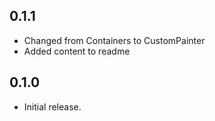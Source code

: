 ## 0.1.1

* Changed from Containers to CustomPainter 
* Added content to readme

## 0.1.0

* Initial release.
